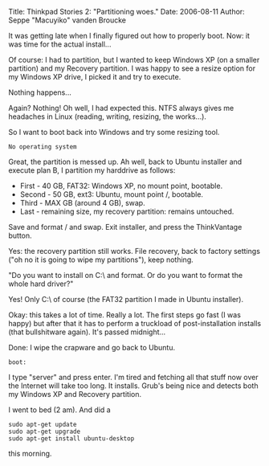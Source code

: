 Title: Thinkpad Stories 2: "Partitioning woes."
Date: 2006-08-11
Author: Seppe "Macuyiko" vanden Broucke

It was getting late when I finally figured out how to properly boot. Now: it was time for the actual install...

Of course: I had to partition, but I wanted to keep Windows XP (on a smaller partition) and my Recovery partition. I was happy to see a resize option for my Windows XP drive, I picked it and try to execute.

Nothing happens...

Again? Nothing! Oh well, I had expected this. NTFS always gives me headaches in Linux (reading, writing, resizing, the works...).

So I want to boot back into Windows and try some resizing tool.

    No operating system

Great, the partition is messed up. Ah well, back to Ubuntu installer and execute plan B, I partition my harddrive as follows:

- First - 40 GB, FAT32: Windows XP, no mount point, bootable.
- Second - 50 GB, ext3: Ubuntu, mount point /, bootable.
- Third - MAX GB (around 4 GB), swap.
- Last - remaining size, my recovery partition: remains untouched.

Save and format / and swap. Exit installer, and press the ThinkVantage button.

Yes: the recovery partition still works. File recovery, back to factory settings ("oh no it is going to wipe my partitions"), keep nothing.

"Do you want to install on C:\ and format. Or do you want to format the whole hard driver?"

Yes! Only C:\ of course (the FAT32 partition I made in Ubuntu installer).

Okay: this takes a lot of time. Really a lot. The first steps go fast (I was happy) but after that it has to perform a truckload of post-installation installs (that bullshitware again). It's passed midnight...

Done: I wipe the crapware and go back to Ubuntu.

    boot:

I type "server" and press enter. I'm tired and fetching all that stuff now over the Internet will take too long. It installs. Grub's being nice and detects both my Windows XP and Recovery partition.

I went to bed (2 am). And did a

    sudo apt-get update
    sudo apt-get upgrade
    sudo apt-get install ubuntu-desktop

this morning.
